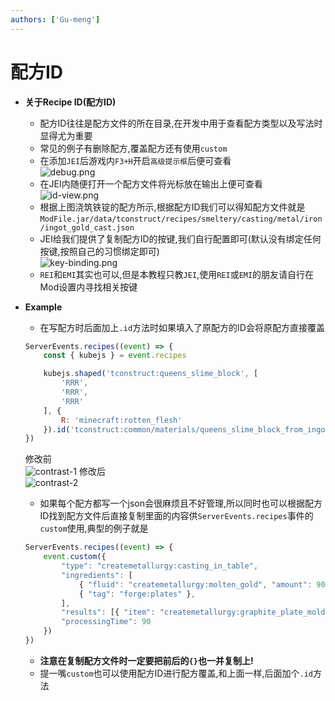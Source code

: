 ```yaml
---
authors: ['Gu-meng']
---
```

# 配方ID

* **关于Recipe ID(配方ID)**
  * 配方ID往往是配方文件的所在目录,在开发中用于查看配方类型以及写法时显得尤为重要
  * 常见的例子有删除配方,覆盖配方还有使用`custom`
  * 在添加`JEI`后游戏内`F3+H`开启`高级提示框`后便可查看\
    ![debug.png](/imgs/RecipeId/debug.png)
  * 在JEI内随便打开一个配方文件将光标放在输出上便可查看\
    ![id-view.png](/imgs/RecipeId/id-view.png)
  * 根据上图浇筑铁锭的配方所示,根据配方ID我们可以得知配方文件就是 `ModFile.jar/data/tconstruct/recipes/smeltery/casting/metal/iron/ingot_gold_cast.json`
  * JEI给我们提供了复制配方ID的按键,我们自行配置即可(默认没有绑定任何按键,按照自己的习惯绑定即可)\
    ![key-binding.png](/imgs/RecipeId/key-binding.png)
  * `REI`和`EMI`其实也可以,但是本教程只教`JEI`,使用`REI`或`EMI`的朋友请自行在Mod设置内寻找相关按键

* **Example**
    * 在写配方时后面加上`.id`方法时如果填入了原配方的ID会将原配方直接覆盖
    ```js
    ServerEvents.recipes((event) => {
		const { kubejs } = event.recipes

		kubejs.shaped('tconstruct:queens_slime_block', [
			'RRR',
			'RRR',
			'RRR'
		], {
			R: 'minecraft:rotten_flesh'
		}).id('tconstruct:common/materials/queens_slime_block_from_ingots')
	})
    ```
	修改前\
	![contrast-1](/imgs/RecipeId/contrast-1.png)
	修改后\
	![contrast-2](/imgs/RecipeId/contrast-2.png)

    * 如果每个配方都写一个json会很麻烦且不好管理,所以同时也可以根据配方ID找到配方文件后直接复制里面的内容供`ServerEvents.recipes`事件的`custom`使用,典型的例子就是

    ```js
    ServerEvents.recipes((event) => {
        event.custom({
      	    "type": "createmetallurgy:casting_in_table",
          	"ingredients": [
      		    { "fluid": "createmetallurgy:molten_gold", "amount": 90 },
      		    { "tag": "forge:plates" },
      	    ],
      	    "results": [{ "item": "createmetallurgy:graphite_plate_mold" }],
    	    "processingTime": 90
        })
    })
    ```
	* **注意在复制配方文件时一定要把前后的`{}`也一并复制上!**
    * 提一嘴`custom`也可以使用配方ID进行配方覆盖,和上面一样,后面加个`.id`方法